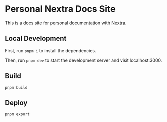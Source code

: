 # Personal Nextra Docs Site

This is a docs site for personal documentation with [Nextra](https://nextra.site).

## Local Development

First, run `pnpm i` to install the dependencies.

Then, run `pnpm dev` to start the development server and visit localhost:3000.

## Build

`pnpm build`

## Deploy

`pnpm export`
